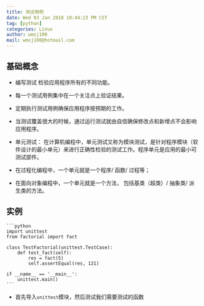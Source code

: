 ```yaml
---
title: 测试用例
date: Wed 03 Jan 2018 10:44:23 PM CST
tag: [python]
categories: Linux
author: wmsj100
mail: wmsj100@hotmail.com
---
```


## 基础概念
- 编写测试 检验应用程序所有的不同功能。
- 每一个测试用例集中在一个关注点上验证结果。
- 定期执行测试用例确保应用程序按预期的工作。
- 当测试覆盖很大的时候，通过运行测试就由自信确保修改点和新增点不会影响应用程序。

- 单元测试： 在计算机编程中，单元测试又称为模块测试，是针对程序模块（软件设计的最小单元）来进行正确性检验的测试工作。程序单元是应用的最小可测试部件。
- 在过程化编程中，一个单元就是一个程序/ 函数/ 过程等；
- 在面向对象编程中，一个单元就是一个方法， 包括基类（超类）/ 抽象类/ 派生类的方法。

## 实例
    ```python
    import unittest
    from factorial import fact

    class TestFactorial(unittest.TestCase):
        def test_fact(self):
            res = fact(5)
            self.assertEqual(res, 121)

    if __name__ == '__main__':
        unittest.main()
    ```

- 首先导入`unittest`模块，然后测试我们需要测试的函数
